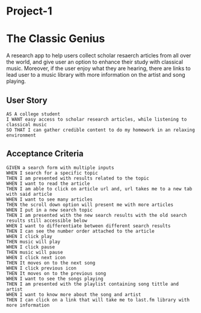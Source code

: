 # Project-1
# The Classic Genius

A research app to help users collect scholar resaerch articles from all over the world, and give user an option to enhance their study with classical music. Moreover, if the user enjoy what they are hearing, there are links to lead user to a music library with more information on the artist and song playing. 

## User Story

```
AS A college student 
I WANT easy access to scholar research articles, while listening to classical music
SO THAT I can gather credible content to do my homework in an relaxing environment
```

## Acceptance Criteria

```
GIVEN a search form with multiple inputs 
WHEN I search for a specific topic
THEN I am presented with results related to the topic 
WHEN I want to read the article 
THEN I am able to click on article url and, url takes me to a new tab with said article
WHEN I want to see many articles 
THEN the scroll down option will present me with more articles
WHEN I put in a new search topic
THEN I am presented with the new search results with the old search results still accessible below  
WHEN I want to differentiate between different search results 
THEN I can see the number order attached to the article
WHEN I click play
THEN music will play 
WHEN I click pause
THEN music will pause
WHEN I click next icon 
THEN It moves on to the next song 
WHEN I click previous icon
THEN It moves on to the previous song 
WHEN I want to see the songs playing 
THEN I am presented with the playlist containing song tittle and artist 
WHEN I want to know more about the song and artist 
THEN I can click on a link that will take me to last.fm library with more information 